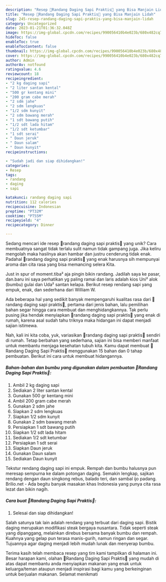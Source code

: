 ```yaml
---
description: "Resep 🥩Randang Daging Sapi Praktis🥩 yang Bisa Manjain Lidah"
title: "Resep 🥩Randang Daging Sapi Praktis🥩 yang Bisa Manjain Lidah"
slug: 245-resep-randang-daging-sapi-praktis-yang-bisa-manjain-lidah
category: Uncategorized
date: 2023-01-21T01:36:32.048Z
image: https://img-global.cpcdn.com/recipes/990056410b4e023b/680x482cq70/randang-daging-sapi-praktis-foto-resep-utama.jpg
hideToc: false
enableToc: true
enableTocContent: false
thumbnail: https://img-global.cpcdn.com/recipes/990056410b4e023b/680x482cq70/randang-daging-sapi-praktis-foto-resep-utama.jpg
cover: https://img-global.cpcdn.com/recipes/990056410b4e023b/680x482cq70/randang-daging-sapi-praktis-foto-resep-utama.jpg
author: Admin
authorAv: notfound
ratingvalue: 4.6
reviewcount: 18
recipeingredient:
- "2 kg daging sapi"
- "2 liter santan kental"
- "500 gr kentang mini"
- "200 gram cabe merah"
- "2 sdm jahe"
- "2 sdm lengkuas"
- "1/2 sdm kunyit"
- "2 sdm bawang merah"
- "1 sdt bawang putih"
- "1/2 sdt lada hitam"
- "1/2 sdt ketumbar"
- "1 sdt serai"
- " Daun jeruk"
- " Daun salam"
- " Daun kunyit"
recipeinstructions:

- "Sudah jadi dan siap dihidangkan!"
categories:
- Resep
tags:
- randang
- daging
- sapi

katakunci: randang daging sapi 
nutrition: 112 calories
recipecuisine: Indonesian
preptime: "PT32M"
cooktime: "PT55M"
recipeyield: "4"
recipecategory: Dinner

---
```





Sedang mencari ide resep 🥩randang daging sapi praktis🥩 yang unik? Cara membuatnya sangat tidak terlalu sulit namun tidak gampang juga. Jika keliru mengolah maka hasilnya akan hambar dan justru cenderung tidak enak. Padahal 🥩randang daging sapi praktis🥩 yang enak harusnya sih mempunyai aroma dan cita rasa yang bisa memancing selera Kita.





Just in spur of moment.tiba² aja pingin bikin randang. Jadilah saya ke pasar, dan.baru ini saya perhatikan yg paling ramai dan laris adalah kios Uni² alok (bumbu) gulai dan Uda² santan kelapa. Berikut resep rendang sapi yang empuk, enak, dan sederhana dari William W.

Ada beberapa hal yang sedikit banyak mempengaruhi kualitas rasa dari 🥩randang daging sapi praktis🥩, pertama dari jenis bahan, lalu pemilihan bahan segar hingga cara membuat dan menghidangkannya. Tak perlu pusing jika hendak menyiapkan 🥩randang daging sapi praktis🥩 yang enak di rumah, karena asal sudah tahu triknya maka hidangan ini dapat menjadi sajian istimewa.






Nah, kali ini kita coba, yuk, variasikan 🥩randang daging sapi praktis🥩 sendiri di rumah. Tetap berbahan yang sederhana, sajian ini bisa memberi manfaat untuk membantu menjaga kesehatan tubuh kita. Kamu dapat membuat 🥩Randang Daging Sapi Praktis🥩 menggunakan 15 bahan dan 0 tahap pembuatan. Berikut ini cara untuk membuat hidangannya.

<!--inarticleads1-->

##### Bahan-bahan dan bumbu yang digunakan dalam pembuatan 🥩Randang Daging Sapi Praktis🥩:

1. Ambil 2 kg daging sapi
1. Sediakan 2 liter santan kental
1. Gunakan 500 gr kentang mini
1. Ambil 200 gram cabe merah
1. Gunakan 2 sdm jahe
1. Siapkan 2 sdm lengkuas
1. Siapkan 1/2 sdm kunyit
1. Gunakan 2 sdm bawang merah
1. Persiapkan 1 sdt bawang putih
1. Siapkan 1/2 sdt lada hitam
1. Sediakan 1/2 sdt ketumbar
1. Persiapkan 1 sdt serai
1. Siapkan  Daun jeruk
1. Gunakan  Daun salam
1. Sediakan  Daun kunyit


Tekstur rendang daging sapi ini empuk. Rempah dan bumbu halusnya pun meresap sempurna ke dalam potongan daging. Semakin lengkap, sajikan rendang dengan daun singkong rebus, balado teri, dan sambal ijo padang. Brilio.net - Ada begitu banyak masakan khas Indonesia yang punya cita rasa lezat dan bikin nagih. 

<!--inarticleads2-->

##### Cara buat 🥩Randang Daging Sapi Praktis🥩:


1. Selesai dan siap dihidangkan!

Salah satunya tak lain adalah rendang yang terbuat dari daging sapi. Bistik daging merupakan modifikasi steak bergaya nusantara. Tidak seperti steak yang dipanggang, melainkan direbus bersama banyak bumbu dan rempah. Kuahnya yang gelap pun terasa manis-gurih, namun ringan dan segar. Tujuannya agar daging menjadi lebih mudah lunak dan menyerap bumbu. 

Terima kasih telah membaca resep yang tim kami tampilkan di halaman ini. Besar harapan kami, olahan 🥩Randang Daging Sapi Praktis🥩 yang mudah di atas dapat membantu anda menyiapkan makanan yang enak untuk keluarga/teman ataupun menjadi inspirasi bagi kamu yang berkeinginan untuk berjualan makanan. Selamat menikmati

